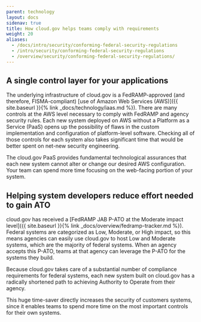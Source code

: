 ```yaml
---
parent: technology
layout: docs
sidenav: true
title: How cloud.gov helps teams comply with requirements
weight: 20
aliases:
  - /docs/intro/security/conforming-federal-security-regulations
  - /intro/security/conforming-federal-security-regulations
  - /overview/security/conforming-federal-security-regulations/
---
```


## A single control layer for your applications

The underlying infrastructure of cloud.gov is a FedRAMP-approved (and therefore, FISMA-compliant) [use of Amazon Web Services (AWS)]({{ site.baseurl }}{% link _docs/technology/iaas.md %}). There are many controls at the AWS level necessary to comply with FedRAMP and agency security rules. Each new system deployed on AWS without a Platform as a Service (PaaS) opens up the possibility of flaws in the custom implementation and configuration of platform-level software. Checking all of those controls for each system also takes significant time that would be better spent on net-new security engineering.

The cloud.gov PaaS provides fundamental technological assurances that each new system cannot alter or change our desired AWS configuration. Your team can spend more time focusing on the web-facing portion of your system.

## Helping system developers reduce effort needed to gain ATO

cloud.gov has received a [FedRAMP JAB P-ATO at the Moderate impact level]({{ site.baseurl }}{% link _docs/overview/fedramp-tracker.md %}). Federal systems are categorized as Low, Moderate, or High impact, so this means agencies can easily use cloud.gov to host Low and Moderate systems, which are the majority of federal systems. When an agency accepts this P-ATO, teams at that agency can leverage the P-ATO for the systems they build.

Because cloud.gov takes care of a substantial number of compliance requirements for federal systems, each new system built on cloud.gov has a radically shortened path to achieving Authority to Operate from their agency.

This huge time-saver directly increases the security of customers systems, since it enables teams to spend more time on the most important controls for their own systems.
